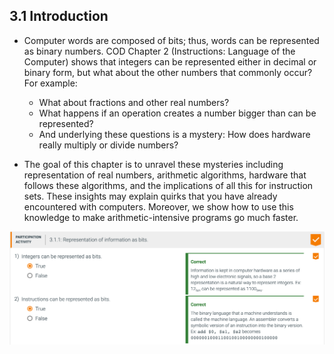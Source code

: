 ## 3.1 Introduction

- Computer words are composed of bits; thus, words can be represented as binary numbers. COD Chapter 
  2 (Instructions: Language of the Computer) shows that integers can be represented either in 
  decimal or binary form, but what about the other numbers that commonly occur? For example:
  - What about fractions and other real numbers?
  - What happens if an operation creates a number bigger than can be represented?
  - And underlying these questions is a mystery: How does hardware really multiply or divide numbers?

- The goal of this chapter is to unravel these mysteries including representation of real numbers, 
  arithmetic algorithms, hardware that follows these algorithms, and the implications of all this 
  for instruction sets. These insights may explain quirks that you have already encountered with 
  computers. Moreover, we show how to use this knowledge to make arithmetic-intensive programs go 
  much faster.


![](img/2020-09-28-13-34-24.png)






























